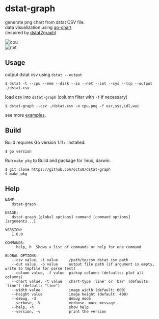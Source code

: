 # dstat-graph

generate png chart from dstat CSV file.  
data visualization using [go-chart](https://github.com/wcharczuk/go-chart)  
(inspired by [dstat2graph](https://github.com/sh2/dstat2graphs))

![cpu](https://github.com/octu0/dstat-graph/blob/master/examples/cpu.png?raw=true)  
![net](https://github.com/octu0/dstat-graph/blob/master/examples/net.png?raw=true)  

## Usage

output dstat csv using `dstat --output`

```
$ dstat -t --cpu --mem --disk --io --net --int --sys --tcp --output ./dstat.csv
```

load csv into `dstat-graph` (column filter with `-f` if necessary)

```
$ dstat-graph --csv ./dstat.csv -o cpu.png -f usr,sys,idl,wai
```

see more [examples](https://github.com/octu0/dstat-graph/tree/master/examples).

## Build

Build requires Go version 1.11+ installed.

```
$ go version
```

Run `make pkg` to Build and package for linux, darwin.

```
$ git clone https://github.com/octu0/dstat-graph
$ make pkg
```

## Help

```
NAME:
   dstat-graph

USAGE:
   dstat-graph [global options] command [command options] [arguments...]

VERSION:
   1.0.0

COMMANDS:
     help, h  Shows a list of commands or help for one command

GLOBAL OPTIONS:
   --csv value, -i value     /path/to/csv dstat csv path
   --out value, -o value     output file path (if argument is empty, write to tmpfile for parse test)
   --column value, -f value  pickup columns (defaults: plot all columns)
   --chart value, -t value   chart-type 'line' or 'bar' (defaults: 'line') (default: "line")
   --width value             image width (default: 600)
   --height value            image height (default: 400)
   --debug, -d               debug mode
   --verbose, -V             verbose. more message
   --help, -h                show help
   --version, -v             print the version
```
